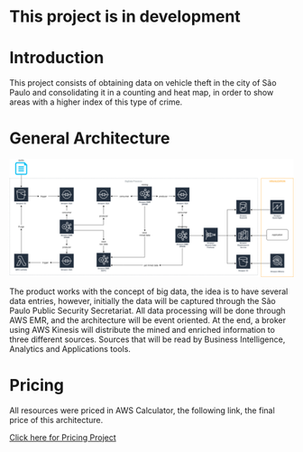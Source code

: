# **This project is in development**

# **Introduction**
This project consists of obtaining data on vehicle theft in the city of São Paulo and consolidating it in a counting and heat map, in order to show areas with a higher index of this type of crime.

# **General Architecture**

![alt text](https://github.com/markoshlima/crimes-map/blob/master/docs/Architecture.png?raw=true)

The product works with the concept of big data, the idea is to have several data entries, however, initially the data will be captured through the São Paulo Public Security Secretariat.
All data processing will be done through AWS EMR, and the architecture will be event oriented.
At the end, a broker using AWS Kinesis will distribute the mined and enriched information to three different sources. Sources that will be read by Business Intelligence, Analytics and Applications tools.

# **Pricing**

All resources were priced in AWS Calculator, the following link, the final price of this architecture.

[Click here for Pricing Project](https://calculator.aws/#/estimate?id=c4b24b6aa1bd06f978c5511db972974dc5e12115)
